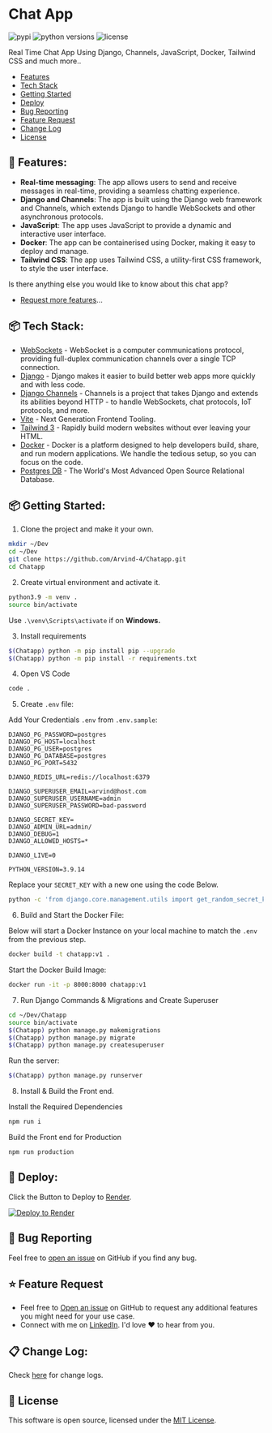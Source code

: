 # Chat App

 <p>   
 <img src="https://img.shields.io/pypi/v/pybadges.svg" alt="pypi" />
  <img src="https://img.shields.io/pypi/pyversions/pybadges.svg" alt="python versions" />
 <img src="https://img.shields.io/npm/l/color-calendar?style=flat-square" alt="license" />
</p>

Real Time Chat App Using Django, Channels, JavaScript, Docker, Tailwind CSS and much more..

-   [Features](#features)
-   [Tech Stack](#tech-stack)
-   [Getting Started](#getting-started)
-   [Deploy](#deploy)
-   [Bug Reporting](#bug)
-   [Feature Request](#feature-request)
-   [Change Log](#change-logs)
-   [License](#license)

<a id="features"></a>

## 🚀 Features:

-   **Real-time messaging**: The app allows users to send and receive messages in real-time, providing a seamless chatting experience.
-   **Django and Channels**: The app is built using the Django web framework and Channels, which extends Django to handle WebSockets and other asynchronous protocols.
-   **JavaScript**: The app uses JavaScript to provide a dynamic and interactive user interface.
-   **Docker**: The app can be containerised using Docker, making it easy to deploy and manage.
-   **Tailwind CSS**: The app uses Tailwind CSS, a utility-first CSS framework, to style the user interface.

Is there anything else you would like to know about this chat app?

-   [Request more features](#feature-request)...

<a id="tech-stack"></a>

## 📦 Tech Stack:

-   [WebSockets](https://developer.mozilla.org/en-US/docs/Web/API/WebSockets_API) - WebSocket is a computer communications protocol, providing full-duplex communication channels over a single TCP connection.
-   [Django](https://www.djangoproject.com/) - Django makes it easier to build better web apps more quickly and with less code.
-   [Django Channels](https://channels.readthedocs.io/en/stable/) - Channels is a project that takes Django and extends its abilities beyond HTTP - to handle WebSockets, chat protocols, IoT protocols, and more.
-   [Vite](https://vitejs.dev/) - Next Generation Frontend Tooling.
-   [Tailwind 3](https://tailwindcss.com/) - Rapidly build modern websites without ever leaving your HTML.
-   [Docker](https://www.docker.com/) - Docker is a platform designed to help developers build, share, and run modern applications. We handle the tedious setup, so you can focus on the code.
-   [Postgres DB](https://www.postgresql.org/) - The World's Most Advanced Open Source Relational Database.

<a id="getting-started"></a>

## 📦 Getting Started:

1. Clone the project and make it your own.

```bash
mkdir ~/Dev
cd ~/Dev
git clone https://github.com/Arvind-4/Chatapp.git
cd Chatapp
```

2. Create virtual environment and activate it.

```bash
python3.9 -m venv .
source bin/activate
```

Use `.\venv\Scripts\activate` if on **Windows.**

3. Install requirements

```bash
$(Chatapp) python -m pip install pip --upgrade
$(Chatapp) python -m pip install -r requirements.txt
```

4. Open VS Code

```bash
code .
```

5. Create `.env` file:

Add Your Credentials `.env` from `.env.sample`:

```
DJANGO_PG_PASSWORD=postgres
DJANGO_PG_HOST=localhost
DJANGO_PG_USER=postgres
DJANGO_PG_DATABASE=postgres
DJANGO_PG_PORT=5432

DJANGO_REDIS_URL=redis://localhost:6379

DJANGO_SUPERUSER_EMAIL=arvind@host.com
DJANGO_SUPERUSER_USERNAME=admin
DJANGO_SUPERUSER_PASSWORD=bad-password

DJANGO_SECRET_KEY=
DJANGO_ADMIN_URL=admin/
DJANGO_DEBUG=1
DJANGO_ALLOWED_HOSTS=*

DJANGO_LIVE=0

PYTHON_VERSION=3.9.14
```

Replace your `SECRET_KEY` with a new one using the code Below.

```bash
python -c 'from django.core.management.utils import get_random_secret_key; print(get_random_secret_key())'
```

6. Build and Start the Docker File:

Below will start a Docker Instance on your local machine to match the `.env` from the previous step.

```bash
docker build -t chatapp:v1 .
```

Start the Docker Build Image:

```bash
docker run -it -p 8000:8000 chatapp:v1
```

7. Run Django Commands & Migrations and Create Superuser

```bash
cd ~/Dev/Chatapp
source bin/activate
$(Chatapp) python manage.py makemigrations
$(Chatapp) python manage.py migrate
$(Chatapp) python manage.py createsuperuser
```

Run the server:

```bash
$(Chatapp) python manage.py runserver
```

8. Install & Build the Front end.

Install the Required Dependencies

```bash
npm run i
```

Build the Front end for Production

```bash
npm run production
```

<a id="deploy"></a>

## 🚀 Deploy:

Click the Button to Deploy to [Render](https://render.com/).

[![Deploy to Render](https://render.com/images/deploy-to-render-button.svg)](https://render.com/deploy?repo=https://github.com/Arvind-4/Chatapp)

<a id="bug"></a>

## 🐛 Bug Reporting

Feel free to [open an issue](https://github.com/Arvind-4/Chatapp/issues) on GitHub if you find any bug.

<a id="feature-request"></a>

## ⭐ Feature Request

-   Feel free to [Open an issue](https://github.com/Arvind-4/Chatapp/issues) on GitHub to request any additional features you might need for your use case.
-   Connect with me on [LinkedIn](https://www.linkedin.com/in/a-arvind/). I'd love ❤️️ to hear from you.

<a id="change-logs"></a>

## 📋 Change Log:

Check [here](https://github.com/Arvind-4/Chatapp/commits/main) for change logs.

<a id="license"></a>

## 📜 License

This software is open source, licensed under the [MIT License](https://github.com/Arvind-4/Chatapp/blob/main/LICENSE).
